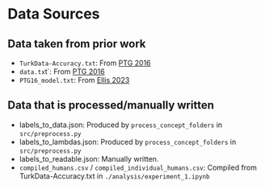
# Data Sources
## Data taken from prior work
- `TurkData-Accuracy.txt`: From [PTG 2016](https://github.com/piantado/Fleet/blob/master/Models/GrammarInference-SetFunctionLearning/preprocessing/TurkData-Accuracy.txt)
- `data.tx`t`: From [PTG 2016](https://github.com/piantado/Fleet/blob/master/Models/GrammarInference-SetFunctionLearning/preprocessing/data.txt)
- `PTG16_model.txt`: From [Ellis 2023](https://github.com/ellisk42/humanlike_fewshot_learning/blob/main/set_data/heldout-best-predictions.txt)

## Data that is processed/manually written
- labels_to_data.json: Produced by `process_concept_folders` in `src/preprocess.py`
- labels_to_lambdas.json: Produced by `process_concept_folders` in `src/preprocess.py`
- labels_to_readable.json: Manually written.
- `compiled_humans.csv` / `compiled_individual_humans.csv`: Compiled from TurkData-Accuracy.txt in `./analysis/experiment_1.ipynb`
